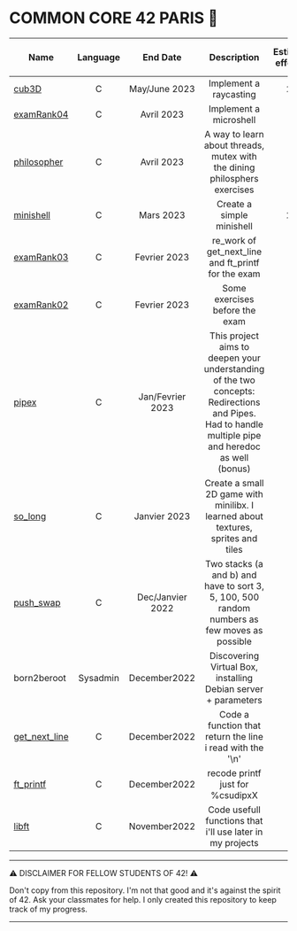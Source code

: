# COMMON CORE 42 PARIS 🧠

| Name  | Language      | End Date      |                       Description                 | Estimated effort (h)   | Hours i spent|
| ----- |:-------------:| :-----------: | :------------------------------------------------:| :---------------------:| :------------:|
| [cub3D](https://github.com/waseemnaseeven/42_CURSUS/tree/main/12_CUB3D) |C| May/June 2023 | Implement a raycasting  | 280  | 280 |
| [examRank04](https://github.com/waseemnaseeven/42_CURSUS/tree/main/11_EXAMRANK04) |C| Avril 2023 | Implement a microshell | ...  | ... |
| [philosopher](https://github.com/waseemnaseeven/42_CURSUS/tree/main/10_PHILO) |C| Avril 2023 | A way to learn about threads, mutex with the dining philosphers exercises | 70 | 36 |
| [minishell](https://github.com/waseemnaseeven/42_CURSUS/tree/main/09_MINISHEL) |C| Mars 2023 | Create a simple minishell | 210  | 179 |
| [examRank03](https://github.com/waseemnaseeven/42_CURSUS/tree/main/04_EXAMRANK02) |C| Fevrier 2023 | re_work of get_next_line and ft_printf for the exam | ...  | ... |
| [examRank02](https://github.com/waseemnaseeven/42_CURSUS/tree/main/04_EXAMRANK02) |C| Fevrier 2023| Some exercises before the exam | ...  | ... |
| [pipex](https://github.com/waseemnaseeven/42_CURSUS/tree/main/06_PIPEX) |C| Jan/Fevrier 2023 | This project aims to deepen your understanding of the two concepts: Redirections and Pipes. Had to handle multiple pipe and heredoc as well (bonus) | 50  | 42 |
| [so_long](https://github.com/waseemnaseeven/42_CURSUS/tree/main/05_SOOLOONG) |C| Janvier 2023 | Create a small 2D game with minilibx. I learned about textures, sprites and tiles | 60  | 36 |
| [push_swap](https://github.com/waseemnaseeven/42_CURSUS/tree/main/04_PUSHSWAP) |C| Dec/Janvier 2022 | Two stacks (a and b) and have to sort 3, 5, 100, 500 random numbers as few moves as possible | 60 | 62 |
| born2beroot |Sysadmin| December2022 | Discovering Virtual Box, installing Debian server + parameters | 40  | 17 |
| [get_next_line](https://github.com/waseemnaseeven/42_CURSUS/tree/main/02_GNL) |C| December2022 | Code a function that return the line i read with the '\n' | 70  | 44 |
| [ft_printf](https://github.com/waseemnaseeven/42_CURSUS/tree/main/01_FTPRINTF) |C| December2022 | recode printf just for %csudipxX | 70  | 30 |
| [libft](https://github.com/waseemnaseeven/42_CURSUS/tree/main/00_LIBFT) |C| November2022 | Code usefull functions that i'll use later in my projects| 70  | 40 |

________________________________

:warning: DISCLAIMER FOR FELLOW STUDENTS OF 42! :warning:

Don't copy from this repository. I'm not that good and it's against the spirit of 42. Ask your classmates for help. I only created this repository to keep track of my progress.

________________________________
